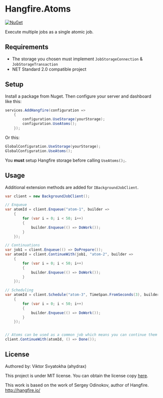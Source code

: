 # Hangfire.Atoms
[![NuGet](https://img.shields.io/nuget/v/Hangfire.Atoms.svg)](https://www.nuget.org/packages/Hangfire.Atoms/)

Execute multiple jobs as a single atomic job.

## Requirements
* The storage you chosen must implement `JobStorageConnection` & `JobStorageTransaction`
* NET Standard 2.0 compatible project

## Setup
Install a package from Nuget. Then configure your server and dashboard like this:

```csharp
services.AddHangfire(configuration =>
    {
        configuration.UseStorage(yourStorage);
        configuration.UseAtoms();
    });
```
Or this:

```csharp
GlobalConfiguration.UseStorage(yourStorage);
GlobalConfiguration.UseAtoms();
```

You **must** setup Hangfire storage before calling `UseAtoms();`.

## Usage
Additional extension methods are added for `IBackgroundJobClient`.

```csharp
var client = new BackgroundJobClient();

// Enqueue
var atomId = client.Enqueue("atom-1", builder =>
    {
        for (var i = 0; i < 50; i++)
        {
            builder.Enqueue(() => DoWork());
        }
    });

// Continuations
var job1 = client.Enqueue(() => DoPrepare());
var atomId = client.ContinueWith(job1, "atom-2", builder =>
    {
        for (var i = 0; i < 50; i++)
        {
            builder.Enqueue(() => DoWork());
        }
    });

// Scheduling
var atomId = client.Schedule("atom-3", TimeSpan.FromSeconds(3), builder =>
    {
        for (var i = 0; i < 50; i++)
        {
            builder.Enqueue(() => DoWork());
        }
    });


// Atoms can be used as a common job which means you can continue them
client.ContinueWith(atomId, () => Done());
```

## License
Authored by: Viktor Svyatokha (ahydrax)

This project is under MIT license. You can obtain the license copy [here](https://github.com/ahydrax/Hangfire.Atoms/blob/master/LICENSE).

This work is based on the work of Sergey Odinokov, author of Hangfire. <http://hangfire.io/>